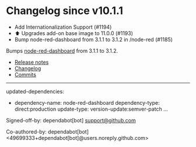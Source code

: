 # Changelog since v10.1.1
- Add Internationalization Support (#1194) 
- ⬆️ Upgrades add-on base image to 11.0.0 (#1193) 
- Bump node-red-dashboard from 3.1.1 to 3.1.2 in /node-red (#1185)

Bumps [node-red-dashboard](https://github.com/node-red/node-red-dashboard) from 3.1.1 to 3.1.2.
- [Release notes](https://github.com/node-red/node-red-dashboard/releases)
- [Changelog](https://github.com/node-red/node-red-dashboard/blob/master/CHANGELOG.md)
- [Commits](https://github.com/node-red/node-red-dashboard/commits/3.1.2)

---
updated-dependencies:
- dependency-name: node-red-dashboard
  dependency-type: direct:production
  update-type: version-update:semver-patch
...

Signed-off-by: dependabot[bot] <support@github.com>

Co-authored-by: dependabot[bot] <49699333+dependabot[bot]@users.noreply.github.com> 
